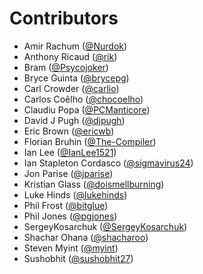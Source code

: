 Contributors
===

* Amir Rachum ([@Nurdok](https://github.com/Nurdok))
* Anthony Ricaud ([@rik](https://github.com/rik))
* Bram ([@Psycojoker](https://github.com/Psycojoker))
* Bryce Guinta ([@brycepg](https://github.com/brycepg))
* Carl Crowder ([@carlio](https://github.com/carlio))
* Carlos Coêlho ([@chocoelho](https://github.com/chocoelho))
* Claudiu Popa ([@PCManticore](https://github.com/PCManticore))
* David J Pugh ([@djpugh](https://github.com/djpugh))
* Eric Brown ([@ericwb](https://github.com/ericwb))
* Florian Bruhin ([@The-Compiler](https://github.com/The-Compiler))
* Ian Lee ([@IanLee1521](https://github.com/IanLee1521))
* Ian Stapleton Cordasco ([@sigmavirus24](https://github.com/sigmavirus24))
* Jon Parise ([@jparise](https://github.com/jparise))
* Kristian Glass ([@doismellburning](https://github.com/doismellburning))
* Luke Hinds ([@lukehinds](https://github.com/lukehinds))
* Phil Frost ([@bitglue](https://github.com/bitglue))
* Phil Jones ([@pgjones](https://github.com/pgjones))
* SergeyKosarchuk ([@SergeyKosarchuk](https://github.com/SergeyKosarchuk))
* Shachar Ohana ([@shacharoo](https://github.com/shacharoo))
* Steven Myint ([@myint](https://github.com/myint))
* Sushobhit ([@sushobhit27](https://github.com/sushobhit27))
